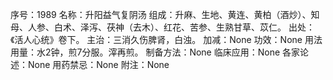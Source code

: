 序号：1989
名称：升阳益气复阴汤
组成：升麻、生地、黄连、黄柏（酒炒）、知母、人参、白术、泽泻、茯神（去木）、红花、苦参、生熟甘草、苡仁。
出处：《活人心统》卷下。
主治：三消久伤脾肾，白浊。
加减：None
功效：None
用法用量：水2钟，煎7分服。滓再煎。
制备方法：None
临床应用：None
各家论述：None
用药禁忌：None
附注：None
